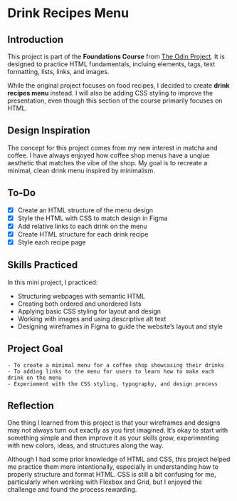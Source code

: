 # Drink Recipes Menu

## Introduction

This project is part of the **Foundations Course** from [The Odin Project](https://www.theodinproject.com/). It is designed to practice HTML fundamentals, incluing elements, tags, text formatting, lists, links, and images.

While the original project focuses on food recipes, I decided to create **drink recipes menu** instead. I will also be adding CSS styling to improve the presentation, even though this section of the course primarily focuses on HTML.

## Design Inspiration

The concept for this project comes from my new interest in matcha and coffee. I have always enjoyed how coffee shop menus have a unqiue aesthetic that matches the vibe of the shop. My goal is to recreate a minimal, clean drink menu inspired by minimalism.

## To-Do

- [X] Create an HTML structure of the menu design
- [X] Style the HTML with CSS to match design in Figma
- [X] Add relative links to each drink on the menu
- [X] Create HTML structure for each drink recipe
- [X] Style each recipe page

## Skills Practiced

In this mini project, I practiced:
- Structuring webpages with semantic HTML  
- Creating both ordered and unordered lists  
- Applying basic CSS styling for layout and design  
- Working with images and using descriptive alt text  
- Designing wireframes in Figma to guide the website’s layout and style

## Project Goal

    - To create a minimal menu for a coffee shop showcasing their drinks
    - To adding links to the menu for users to learn how to make each drink on the menu
    - Experiement with the CSS styling, typography, and design process

## Reflection

One thing I learned from this project is that your wireframes and designs may not always turn out exactly as you first imagined. It’s okay to start with something simple and then improve it as your skills grow, experimenting with new colors, ideas, and structures along the way.  

Although I had some prior knowledge of HTML and CSS, this project helped me practice them more intentionally, especially in understanding how to properly structure and format HTML. CSS is still a bit confusing for me, particularly when working with Flexbox and Grid, but I enjoyed the challenge and found the process rewarding.